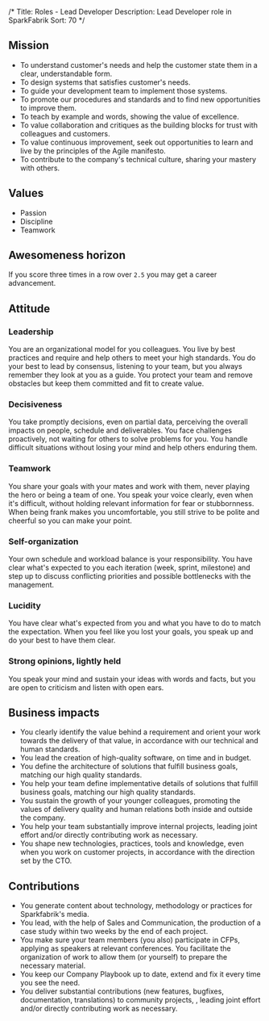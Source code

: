 /*
Title: Roles - Lead Developer
Description: Lead Developer role in SparkFabrik
Sort: 70
*/

## Mission

* To understand customer's needs and help the customer state them in a clear, understandable form.
* To design systems that satisfies customer's needs.
* To guide your development team to implement those systems.
* To promote our procedures and standards and to find new opportunities to improve them.
* To teach by example and words, showing the value of excellence.
* To value collaboration and critiques as the building blocks for trust with colleagues and customers.
* To value continuous improvement, seek out opportunities to learn and live by the principles of the Agile manifesto.
* To contribute to the company's technical culture, sharing your mastery with others.

## Values

* Passion
* Discipline
* Teamwork

## Awesomeness horizon

If you score three times in a row over `2.5` you may get a career advancement.

## Attitude

### Leadership

You are an organizational model for you colleagues. You live by best practices and require and help others to meet your high standards. You do your best to lead by consensus, listening to your team, but you always remember they look at you as a guide. You protect your team and remove obstacles but keep them committed and fit to create value.

### Decisiveness

You take promptly decisions, even on partial data, perceiving the overall impacts on people, schedule and deliverables. You face challenges proactively, not waiting for others to solve problems for you. You handle difficult situations without losing your mind and help others enduring them.

### Teamwork

You share your goals with your mates and work with them, never playing the hero or being a team of one. You speak your voice clearly, even when it's difficult, without holding relevant information for fear or stubbornness. When being frank makes you uncomfortable, you still strive to be polite and cheerful so you can make your point.

### Self-organization

Your own schedule and workload balance is your responsibility. You have clear what's expected to you each iteration (week, sprint, milestone) and step up to discuss conflicting priorities and possible bottlenecks with the management.

### Lucidity

You have clear what's expected from you and what you have to do to match the expectation. When you feel like you lost your goals, you speak up and do your best to have them clear.

### Strong opinions, lightly held

You speak your mind and sustain your ideas with words and facts, but you are open to criticism and listen with open ears.

## Business impacts

* You clearly identify the value behind a requirement and orient your work towards the delivery of that value, in accordance with our technical and human standards.
* You lead the creation of high-quality software, on time and in budget.
* You define the architecture of solutions that fulfill business goals, matching our high quality standards.
* You help your team define implementative details of solutions that fulfill business goals, matching our high quality standards.
* You sustain the growth of your younger colleagues, promoting the values of delivery quality and human relations both inside and outside the company.
* You help your team substantially improve internal projects, leading joint effort and/or directly contributing work as necessary.
* You shape new technologies, practices, tools and knowledge, even when you work on customer projects, in accordance with the direction set by the CTO.

## Contributions

* You generate content about technology, methodology or practices for Sparkfabrik's media.
* You lead, with the help of Sales and Communication, the production of a case study within two weeks by the end of each project.
* You make sure your team members (you also) participate in CFPs, applying as speakers at relevant conferences. You facilitate the organization of work to allow them (or yourself) to prepare the necessary material.
* You keep our Company Playbook up to date, extend and fix it every time you see the need.
* You deliver substantial contributions (new features, bugfixes, documentation, translations) to community projects, , leading joint effort and/or directly contributing work as necessary.
